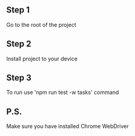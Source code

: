 ## Step 1
Go to the root of the project

## Step 2
Install project to your device

## Step 3
To run use  'npm run test -w tasks' command 

## P.S.
Make sure you have installed Chrome WebDriver
